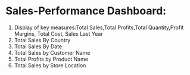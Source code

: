 # Sales-Performance Dashboard:
1. Display of key measures:Total Sales,Total Profits,Total Quantity,Profit Margins, Total Cost, Sales Last Year
2. Total Sales By Country
3. Total Sales By Date
4. Total Sales by Customer Name
5. Total Profits by Product Name
6. Total Sales by Store Location
